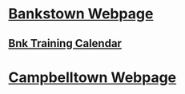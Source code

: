 
# [Bankstown Webpage](https://bankstownem.com/)

## [Bnk Training Calendar](https://bankstownem.com/podcasts/)



# [Campbelltown Webpage](http://ctnededucation.com.au/)


